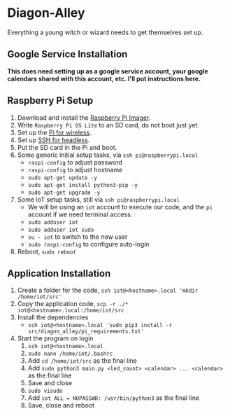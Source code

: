 # Diagon-Alley

Everything a young witch or wizard needs to get themselves set up.

## Google Service Installation

**This does need setting up as a google service account, your google calendars shared with this account, etc. I'll put instructions here.**

## Raspberry Pi Setup

1) Download and install the [Raspberry Pi Imager](https://www.raspberrypi.org/software/).
1) Write `Raspberry Pi OS Lite` to an SD card, do not boot just yet.
1) Set up the [Pi for wireless](https://www.raspberrypi.org/documentation/configuration/wireless/headless.md).
1) Set up [SSH for headless](https://www.raspberrypi.org/documentation/remote-access/ssh/README.md).
1) Put the SD card in the Pi and boot.
1) Some generic initial setup tasks, via `ssh pi@raspberrypi.local`
	* `raspi-config` to adjust password
	* `raspi-config` to adjust hostname
	* `sudo apt-get update -y`
	* `sudo apt-get install python3-pip -y`  
	* `sudo apt-get upgrade -y`
1) Some IoT setup tasks, still via `ssh pi@raspberrypi.local`
	* We will be using an `iot` account to execute our code, and the `pi` account if we need terminal access.
	* `sudo adduser iot`
	* `sudo adduser iot sudo`
	* `su - iot` to switch to the new user
	* `sudo raspi-config` to configure auto-login
1) Reboot, `sudo reboot`

## Application Installation

1) Create a folder for the code, `ssh iot@<hostname>.local 'mkdir /home/iot/src'`
1) Copy the application code, `scp -r ./* iot@<hostname>.local:/home/iot/src`
1) Install the dependencies
	* `ssh iot@<hostname>.local 'sudo pip3 install -r src/diagon_alley/pi_requirements.txt'`
1) Start the program on login
	1) `ssh iot@<hostname>.local`
	1) `sudo nano /home/iot/.bashrc`
	1) Add `cd /home/iot/src` as the final line
	1) Add `sudo python3 main.py <led_count> <calendar> ... <calendar>` as the final line
	1) Save and close
	1) `sudo visudo`
	1) Add `iot ALL = NOPASSWD: /usr/bin/python3` as the final line
	1) Save, close and reboot
